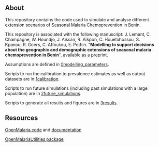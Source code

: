 
## About

This repository contains the code used to simulate and analyse different extension scenarios of Seasonal Malaria Chemoprevention in Benin.

This repository is associated with the following manuscript: J. Lemant, C. Champagne, W. Houndjo, J. Aïssan, R. Aïkpon, C. Houetohossou, S. Kpanou, R. Goers, C. Affoukou, E. Pothin.  "**Modelling to support decisions about the geographic and demographic extensions of seasonal malaria chemoprevention in Benin**", available as a [preprint](https://www.medrxiv.org/content/10.1101/2024.04.25.24306333v1).

Assumptions are defined in [0modelling_parameters](https://github.com/SwissTPH/BeninSMC/tree/main/0modelling_parameters).

Scripts to run the calibration to prevalence estimates as well as output datasets are in [1calibration](https://github.com/SwissTPH/BeninSMC/tree/main/1calibration).

Scripts to run future simulations (including past simulations with a large population) are in [2future_simulations](https://github.com/SwissTPH/BeninSMC/tree/main/2future_simulations).

Scripts to generate all results and figures are in [3results](https://github.com/SwissTPH/BeninSMC/tree/main/3results).

## Resources

[OpenMalaria code](https://github.com/SwissTPH/openmalaria) and [documentation](https://github.com/SwissTPH/openmalaria/wiki)

[OpenMalariaUtilities package](https://github.com/SwissTPH/r-openMalariaUtilities)
